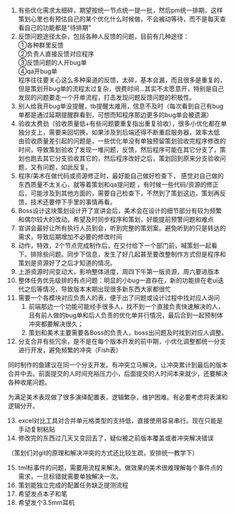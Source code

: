 1.  有些优化需求太细碎，期望按统一节点统一提一批，然后pm统一排期，这样策划心里也有预估自己的某个优化什么时候做，不会被动等待，而不是每天查看自己的功能都是“待排期”
2. 反馈问题途径太杂，包括各种人反馈的问题，目前有几种途径：  
①各种群里反馈  
②负责人直接反馈对应程序  
③反馈问题的人开bug单  
④qa开bug单  
程序往往要关心这么多种渠道的反馈，太碎，基本会漏，而且很多是重复的，  
但是策划开bug单的流程太过复杂，很费时间...其实不太愿意开，特别是自己发现的问题要走一个开单流程，打击发现问题反馈问题的积极性。
3. 别人给我开bug单没提醒，tb提醒太难用，信息不及时（每次看到自己有bug单都是通过延期提醒群看到，可想而知程序那边更多的bug单会被遗漏）
4.  验收太费劲（验收质量低+有些问题要重复指出重复验收），很多小优化都在单独分支上，需要来回切换，如果涉及到后端还得不断重启服务器，效率太低  
由验收质量差引起的问题是，一些优化单没有单独预留策划验收完程序修改的时间，导致策划验收了发现一堆问题，反馈，然后程序可能在其它分支了，策划也跑去其它分支验收其它的，然后程序改好之后，策划回到原来分支验收问题，又有问题，如此反复。  
5. 程序/美术在做代码或资源修正时，最好能自己做好检查下， 感觉对自己做的东西质量不太关心，就等着策划和qa提问题 ，有时候一些代码/资源的修正后，可能涉及到其他方面的，需要自己检查下，不然到了策划这边，策划再反馈，技术还要停下手里的事情再看。  
6. Boss设计这块策划设计开了宣讲会后，美术会在设计的细节部分有较为频繁和偶尔较大的改动，希望及时同步程序和策划，好能提前预警问题和难点
7. 宣讲会最好让所有执行人员到会，听到完整的策划案。避免听到的只是转达的需求，导致后期增加不必要的修改时间
8.  动作，特效，2个节点完成制作后，在交付给下一个部门前，喊策划一起看下。排除些问题。同步下信息，发生了好几起甚至要改整制作方式但是程序和策划是资源好了之后才知道的情况。
9. 上游资源时间变动大，影响整体进度，周四下午第一版资源，周六要进版本
10. 整体任务优先级排的有点问题：明显的小bug一直存在，新的功能排在老ui迭代之后等情况，导致版本末期出现很多新东西大家都很忙
11. 需要一个各模块对应负责人的表，便于出了问题或设计过程中找对应人询问
    1. 前端那边一个功能可能经手很多人，找不到一个直接负责快速解决的人，且有前人做的bug单和后人负责的优化单并行情况，最后合到一起预制体冲突都要解决很久；
    2. 策划和美术主要需要各Boss的负责人，boss出问题及时找到对应人调整。
12. 分支合并有些冗余，是不是在每个版本开发的前中期，小优化调整都统一分支进行开发，避免频繁的冲突（Fish表）

同时制作的鱼建议在同一个分支开发。有冲突立马解决。让冲突累计到最后的版本合并中去。前面提交的人时间充裕压力小，后面提交的人时间本来就少，还要解决各种收尾问题。

为满足美术表现做了很多演绎配置表，逻辑繁杂，维护困难。有必要考虑将表演和逻辑分开。

13.  excel对比工具对合并单元格类型的支持低，直接使用容易串行。现在只能是手动复制粘贴  
14.  修改完的东西过几天又变回去了，疑似被之前版本覆盖或者冲突解决错误

（策划们对git的原理和解决冲突的方式还比较生疏，安排统一教学下）

15. tml标事件的问题，需要用流程来解决。做效果的美术很难理解每个事件点的需求，一旦标错就需要单独解决一次。
16. 策划能独立完成的配置任务缺乏提测流程
17. 希望发点本子和笔
18. 希望发个3.5mm耳机

